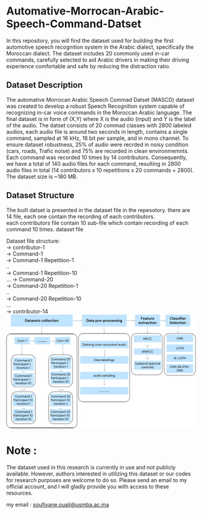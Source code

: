 # Automative-Morrocan-Arabic-Speech-Command-Datset
In this repository, you will find the dataset used for building the first automotive speech recognition system in the Arabic dialect, specifically the Moroccan dialect. The dataset includes 20 commonly used in-car commands, carefully selected to aid Arabic drivers in making their driving experience comfortable and safe by reducing the distraction ratio.

## Dataset Description

The automative Morrocan Arabic Speech Commad Datset (MASCD) dataset was created to develop a robust Speech Recognition system capable of recognizing in-car voice commands in the Moroccan Arabic language. 
The final dataset is in form of (X,Y)  where X is the audio (input) and Y is the label of the audio. The datset consists of 20 commad classes with 2800 labeled audios, each audio file is around two seconds in length, contains a single command, sampled at 16 kHz, 16 bit per sample, and in mono channel. To ensure dataset robustness, 25% of audio were recrded in noisy condition (cars, roads, Trafic noise) and 75% are recorded in clean environmemnts. 
Each command was recorded 10 times by 14 contributors. Consequently, we have a total of 140 audio files for each command, resulting in 2800 audio files in total (14 contributors x 10 repetitions x 20 commands = 2800).
The dataset size is ~180 MB.

## Dataset Structure
The built datset is presented in the dataset file in the repesotory. 
there are 14 file, each one contain the recording of each  contributors.    
each contributors file contain 10 sub-file which contain recording of each command 10 times. 
dataset file

Dataset file structure:   <br>
  -> contributor-1   
     -> Command-1  
         -> Command-1 Repetition-1  
         ..  
         -> Command-1 Repetition-10  
    ...
    -> Command-20  
         -> Command-20 Repetition-1  
         ..  
         -> Command-20 Repetition-10  
  ...  
  -> contributor-14  
![Alt Text](Images/Methodologey.png)

    


# Note :
The dataset used in this research is currently in use and not publicly available. 
However, authors interested in utilizing this dataset or our codes for research purposes are welcome to do so. 
Please send an email to my official account, and I will gladly provide you with access to these resources.

my email : soufiyane.ouali@usmba.ac.ma
